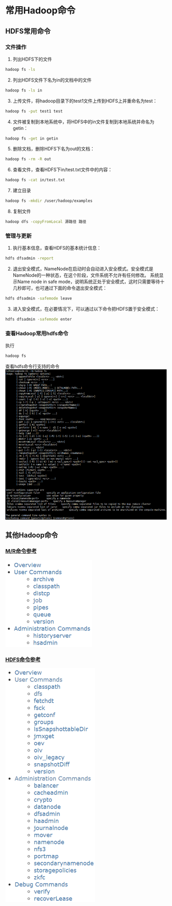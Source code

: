 # 常用Hadoop命令

## HDFS常用命令

### 文件操作
1. 列出HDFS下的文件
``` bash
hadoop fs -ls
```
2. 列出HDFS文件下名为in的文档中的文件
``` bash
hadoop fs -ls in
```
3. 上传文件，将hadoop目录下的test1文件上传到HDFS上并重命名为test：
``` bash
hadoop fs -put test1 test
```
4. 文件被复制到本地系统中，将HDFS中的in文件复制到本地系统并命名为getin：
``` bash
hadoop fs -get in getin
```
5. 删除文档，删除HDFS下名为out的文档：
``` bash
hadoop fs -rm -R out
```
6. 查看文件，查看HDFS下in/test.txt文件中的内容：
``` bash
hadoop fs -cat in/test.txt
```
7. 建立目录
``` bash
hadoop fs -mkdir /user/hadoop/examples
```

8. 复制文件
``` bash
hadoop dfs -copyFromLocal 源路径 路径
```

### 管理与更新
1. 执行基本信息，查看HDFS的基本统计信息：
``` bash
hdfs dfsadmin -report
```
2. 退出安全模式，NameNode在启动时会自动进入安全模式。安全模式是NameNode的一种状态，在这个阶段，文件系统不允许有任何修改。
系统显示Name node in safe mode，说明系统正处于安全模式，这时只需要等待十几秒即可，也可通过下面的命令退出安全模式：
``` bash
hdfs dfsadmin -safemode leave
```
3. 进入安全模式，在必要情况下，可以通过以下命令把HDFS置于安全模式：
``` bash
hdfs dfsadmin -safemode enter
```
### 查看Hadoop常用hdfs命令
执行
``` bash
hadoop fs
```
查看hdfs命令行支持的命令
![](../img/hdfs_cmd.png)
## 其他Hadoop命令
### [M/R命令参考](http://hadoop.apache.org/docs/r2.7.1/hadoop-mapreduce-client/hadoop-mapreduce-client-core/MapredCommands.html)

![](../img/mapreduce_cmd_ref.png)

### [HDFS命令参考](http://hadoop.apache.org/docs/r2.7.1/hadoop-project-dist/hadoop-hdfs/HDFSCommands.html)

![](../img/hdfs_cmd_ref.png)